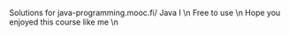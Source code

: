 Solutions for java-programming.mooc.fi/ Java I \n
Free to use \n
Hope you enjoyed this course like me \n

